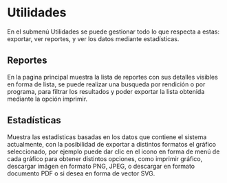 # Utilidades

En el submenú Utilidades se puede gestionar todo lo que respecta a estas: exportar, ver reportes, y ver los datos mediante estadísticas.

## Reportes
En la pagina principal muestra la lista de reportes con sus detalles visibles en forma de lista, se puede realizar una busqueda por rendición o por programa, para filtrar los resultados y poder exportar la lista obtenida mediante la opción imprimir.

## Estadísticas
Muestra las estadísticas basadas en los datos que contiene el sistema actualmente, con la posibilidad de exportar a distintos formatos el gráfico seleccionado, por ejemplo puede dar clic en el icono en forma de menú de cada gráfico para obtener distintos opciones, como imprimir gráfico, descargar imágen en formato PNG, JPEG, o descargar en formato documento PDF o si desea en forma de vector SVG.
